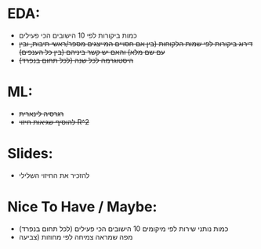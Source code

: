 # EDA:
- כמות ביקורות לפי 10 הישובים הכי פעילים
- ~~דירוג ביקורות לפי שמות הלקוחות (בין אם חסויים המייצגים מספר/ראשי תיבות, ובין עם שם מלא) והאם יש קשר ביניהם (בין כל הענפים)~~
-  ~~היסטוגרמה לכל שנה (לכל תחום בנפרד)~~

# ML:
- ~~רגרסיה לינארית~~
- ~~להוסיף שגיאות חיזוי R^2~~

# Slides:
- להזכיר את החיזוי השלילי

# Nice To Have / Maybe:
- כמות נותני שירות לפי מיקומים 10 הישובים הכי פעילים (לכל תחום בנפרד)
- מפה שמראה צמיחה לפי מחוזות (צביעה
